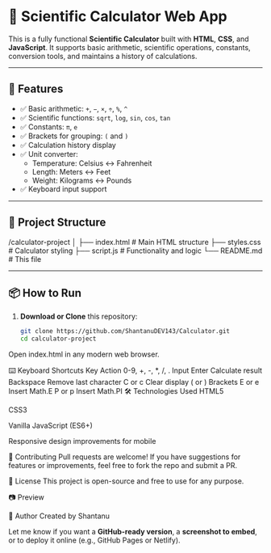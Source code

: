 
# 🔬 Scientific Calculator Web App

This is a fully functional **Scientific Calculator** built with **HTML**, **CSS**, and **JavaScript**. It supports basic arithmetic, scientific operations, constants, conversion tools, and maintains a history of calculations.

---

## 🚀 Features

- ✅ Basic arithmetic: `+`, `−`, `×`, `÷`, `%`, `^`
- ✅ Scientific functions: `sqrt`, `log`, `sin`, `cos`, `tan`
- ✅ Constants: `π`, `e`
- ✅ Brackets for grouping: `(` and `)`
- ✅ Calculation history display
- ✅ Unit converter:
  - Temperature: Celsius ↔ Fahrenheit
  - Length: Meters ↔ Feet
  - Weight: Kilograms ↔ Pounds
- ✅ Keyboard input support

---

## 📁 Project Structure

/calculator-project
│
├── index.html # Main HTML structure
├── styles.css # Calculator styling
├── script.js # Functionality and logic
└── README.md # This file


---

## 📦 How to Run

1. **Download or Clone** this repository:

   ```bash
   git clone https://github.com/ShantanuDEV143/Calculator.git
   cd calculator-project
Open index.html in any modern web browser.

⌨️ Keyboard Shortcuts
Key	Action
0-9, +, -, *, /, .	Input
Enter	Calculate result
Backspace	Remove last character
C or c	Clear display
( or )	Brackets
E or e	Insert Math.E
P or p	Insert Math.PI
🛠️ Technologies Used
HTML5

CSS3

Vanilla JavaScript (ES6+)



 Responsive design improvements for mobile

🙌 Contributing
Pull requests are welcome! If you have suggestions for features or improvements, feel free to fork the repo and submit a PR.

📄 License
This project is open-source and free to use for any purpose.

📷 Preview

🧠 Author
Created by Shantanu


Let me know if you want a **GitHub-ready version**, a **screenshot to embed**, or to deploy it online (e.g., GitHub Pages or Netlify).

